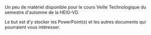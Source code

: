 Un peu de matériel disponible pour le cours Veille Technologique du semestre d'automne de la HEIG-VD.

Le but est d'y stocker les PowerPoint(s) et les autres documents qui pourraient vous intéresser.
